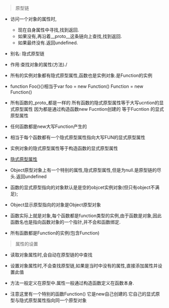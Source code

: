 >原型链
+ 访问一个对象的属性时,
    - 现在自身属性中寻找,找到返回.
    - 如果没有,再沿着__proto__这条链向上查找,找到返回.
    - 如果最终没有.返回undefined.
+ 别名: 隐式原型链
+ 作用:查找对象的属性(方法)./


+ 所有的实例对象都有隐式原型属性,函数也是实例对象.是Function的实例
+ function Foo(){}相当于var foo = new Function()  Function = new Function()
+ 所有函数的_proto_都是一样的 所有函数的隐式原型属性等于大写ucntion的显式原型属性 因为都是通过构造函数new Fucntion创建的 等于Fucntion 的显式原型属性
+ 任何函数都是new大写Function产生的
+ 相当于每个函数都有一个隐式原型属性指向大写FUN的显式原型属性
+ 实例对象的隐式原型属性等于构造函数的显式原型属性
+ [隐式原型属性](img/无标题.png)

+ Object原型对象上有一个特别的属性,隐式原型属性,但是为null.是原型链的尽头.返回undefined
+ 函数的显式原型指向的对象默认是是空的objcet实例对象(但只有object不满足);
+ Object显示原型指向的对象是Object原型对象
+ 函数实际上就是对象,每个函数都是function类型的实例,由于函数是对象,因此函数名也是指向函数对象的一个指针,并不会和函数绑定.
+ 所有函数都是Function的实例(包含Function)

>属性的设置
+ 读取对象属性时,会自动在原型链的中查找
+ 设置对象属性时,不会查找原型链,如果是当时中没有的属性,直接添加属性并设置此值
+ 方法一般定义在原型中.属性一般通过构造函数定义在函数本身.

+ 注意这里有一个特别的函数Function() 它是new自己创建的.它自己的显式原型与隐式原型属性指向同一个原型对象